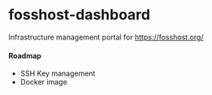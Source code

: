 # fosshost-dashboard
Infrastructure management portal for https://fosshost.org/


#### Roadmap
- SSH Key management
- Docker image